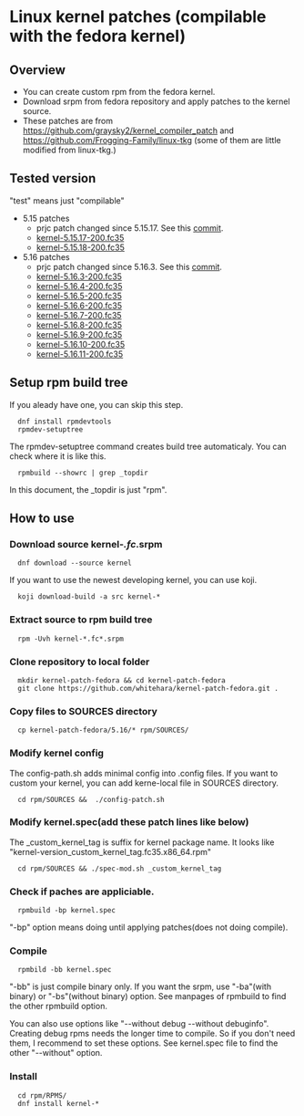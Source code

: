 # Linux kernel patches (compilable with the fedora kernel)
## Overview
- You can create custom rpm from the fedora kernel.
- Download srpm from fedora repository and apply patches to the kernel source.
- These patches are from https://github.com/graysky2/kernel_compiler_patch and https://github.com/Frogging-Family/linux-tkg (some of them are little modified from linux-tkg.)

## Tested version
"test" means just "compilable"
- 5.15 patches
  -  prjc patch changed since 5.15.17. See this [commit](https://github.com/whitehara/kernel-patch-fedora/commit/70d3603eac1756d536b83e35c9ae9e9c26e4d509).
  -  [kernel-5.15.17-200.fc35](https://koji.fedoraproject.org/koji/buildinfo?buildID=1909364)
  -  [kernel-5.15.18-200.fc35](https://koji.fedoraproject.org/koji/buildinfo?buildID=1909970)
- 5.16 patches
  -  prjc patch changed since 5.16.3. See this [commit](https://github.com/whitehara/kernel-patch-fedora/commit/fce41824e6e3b11a32a2a2dcd94aa2073d749cdb).
  -  [kernel-5.16.3-200.fc35](https://koji.fedoraproject.org/koji/buildinfo?buildID=1909308)
  -  [kernel-5.16.4-200.fc35](https://koji.fedoraproject.org/koji/buildinfo?buildID=1909995)
  -  [kernel-5.16.5-200.fc35](https://koji.fedoraproject.org/koji/buildinfo?buildID=1911125)
  -  [kernel-5.16.6-200.fc35](https://koji.fedoraproject.org/koji/buildinfo?buildID=1913374)
  -  [kernel-5.16.7-200.fc35](https://koji.fedoraproject.org/koji/buildinfo?buildID=1914138)
  -  [kernel-5.16.8-200.fc35](https://koji.fedoraproject.org/koji/buildinfo?buildID=1915041)
  -  [kernel-5.16.9-200.fc35](https://koji.fedoraproject.org/koji/buildinfo?buildID=1916470)
  -  [kernel-5.16.10-200.fc35](https://koji.fedoraproject.org/koji/buildinfo?buildID=1918958)
  -  [kernel-5.16.11-200.fc35](https://koji.fedoraproject.org/koji/buildinfo?buildID=1923203)
## Setup rpm build tree
If you aleady have one, you can skip this step.

      dnf install rpmdevtools
      rpmdev-setuptree
The rpmdev-setuptree command creates build tree automaticaly.
You can check where it is like this.

      rpmbuild --showrc | grep _topdir
In this document, the _topdir is just "rpm".
## How to use
### Download source kernel-*.fc*.srpm

      dnf download --source kernel
If you want to use the newest developing kernel, you can use koji.

      koji download-build -a src kernel-*

### Extract source to rpm build tree

      rpm -Uvh kernel-*.fc*.srpm

### Clone repository to local folder

      mkdir kernel-patch-fedora && cd kernel-patch-fedora
      git clone https://github.com/whitehara/kernel-patch-fedora.git .

### Copy files to SOURCES directory

      cp kernel-patch-fedora/5.16/* rpm/SOURCES/

### Modify kernel config
The config-path.sh adds minimal config into .config files.
If you want to custom your kernel, you can add kerne-local file in SOURCES directory.

      cd rpm/SOURCES &&  ./config-patch.sh
### Modify kernel.spec(add these patch lines like below)
The _custom_kernel_tag is suffix for kernel package name. It looks like "kernel-version_custom_kernel_tag.fc35.x86_64.rpm"

      cd rpm/SOURCES && ./spec-mod.sh _custom_kernel_tag
### Check if paches are appliciable.

      rpmbuild -bp kernel.spec

"-bp" option means doing until applying patches(does not doing compile).

### Compile

      rpmbild -bb kernel.spec
"-bb" is just compile binary only. If you want the srpm, use "-ba"(with binary) or "-bs"(without binary) option. See manpages of rpmbuild to find the other rpmbuild option.

You can also use options like "--without debug --without debuginfo". Creating debug rpms needs the longer time to compile. So if you don't need them, I recommend to set these options. See kernel.spec file to find the other "--without" option.
### Install
      cd rpm/RPMS/
      dnf install kernel-*
